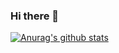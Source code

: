 ### Hi there 👋

[![Anurag's github stats](https://github-readme-stats.vercel.app/api?username=anandshivam44)](https://github.com/anuraghazra/github-readme-stats)


<!--
**anandshivam44/anandshivam44** is a ✨ _special_ ✨ repository because its `README.md` (this file) appears on your GitHub profile.

Here are some ideas to get you started:

- 🔭 I’m currently working on ...
- 🌱 I’m currently learning ...
- 👯 I’m looking to collaborate on ...
- 🤔 I’m looking for help with ...
- 💬 Ask me about ...
- 📫 How to reach me: ...
- 😄 Pronouns: ...
- ⚡ Fun fact: ...
-->
